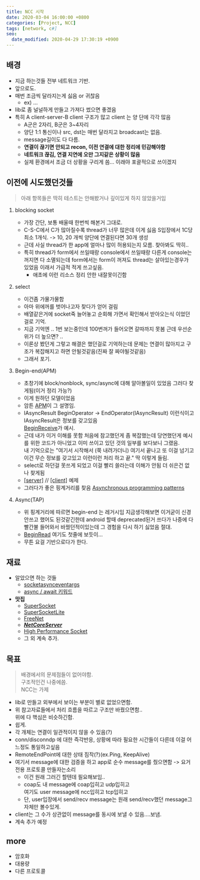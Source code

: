 ```yaml
---
title: NCC 시작
date: 2020-03-04 16:00:00 +0800
categories: [Project, NCC]
tags: [network, c#]
seo:
  date_modified: 2020-04-29 17:30:19 +0900
---
```


## 배경
- 지금 하는것들 전부 네트워크 기반.
- 앞으로도.
- 매번 조금씩 달라지는게 싫음 or 귀찮음
  - ex) ...
- lib로 좀 널널하게 만들고 가져다 썼으면 좋겠음
- 특히 A client-server-B client 구조가 많고 client 는 양 단에 각각 많음
  - A군은 2자리, B군은 3~4자리
  - 양단 1:1 통신이나 src, dst는 매번 달라지고 broadcast는 없음.
  - message길이도 다 다름.
  - **연결이 끊기면 안되고 recon, 이전 연결에 대한 정리에 민감해야함**
  - **네트워크 끊김, 연결 지연에 오만 그지같은 상황이 많음**
  - 실제 환경에서 조금 더 상황을 구리게 씀... 이래야 포괄적으로 쓰이겠지

## 이전에 시도했던것들 
> 아래 항목들은 딱히 테스트는 안해봤거나 깊이있게 하지 않았을거임

1. blocking socket 
    - 가장 간단, 보통 배울때 한번씩 해본거 그대로.
    - C-S-C에서 C가 많아질수록 thread가 너무 많은데 이게 싫음 S입장에서 1C당 최소 1개식. -> 10, 20 개씩 양단에 연결된다면 30개 생성
    - 근데 사실 thread가 한 app에 얼마나 많이 허용되는지 모름. 찾아봐도 딱히..
    - 특히 thread가 form에서 쓰일때랑 console에서 쓰일때랑 다른게 console는 꺼지면 다 소멸되는데 form에서는 form이 꺼져도 thread는 살아있는경우가 있었음 이래서 가급적 적게 쓰고싶음. 
      - 애초에 이런 리소스 정리 안한 내잘못이긴함

2. select 
    - 이건좀 가물가물함 
    - 아마 위에꺼를 벗어나고자 찾다가 얻어 걸림 
    - 배열같은거에 socket죽 늘어놓고 순회해 가면서 확인해서 받아오는식 이었던걸로 기억.
    - 지금 기억엔 .. 1번 보는중인데 100번꺼가 들어오면 갈따까지 못봄 근데 우선순위가 더 높으면? .. 
    - 이론상 봤던게 그렇고 해결은 했던걸로 기억하는데 문제는 연결이 많아지고 구조가 복잡해지고 하면 안될것같음(진짜 잘 짜야될것같음)
    - 그래서 포기.

3. Begin-end(APM)
    - 초창기에 block/nonblock, sync/async에 대해 알아볼일이 있었음 그러다 찾게됨(이거 정리 가능?)
    - 이게 원하던 모델이었음
    - 암튼 [APM](https://docs.microsoft.com/ko-kr/dotnet/standard/asynchronous-programming-patterns/asynchronous-programming-model-apm)이 그 설명임.
    - IAsyncResult  BeginOperator -> EndOperator(IAsyncResult) 이런식이고 IAsyncResult은 정보를 갖고있음  
    [BeginReceive](https://docs.microsoft.com/en-us/dotnet/api/system.net.sockets.socket.beginreceive?view=netframework-4.8)가 예시.
    - 근데 내가 이거 이해를 못함 처음에 참고했던게 좀 복잡했는데 당연했던게 예시를 위한 코드가 아니었고 이미 쓰이고 있던 것의 일부를 보다보니 그랬음.  
    내 기억으로는 "여기서 시작해서 (쭉 내려가더니) 여기서 끝나고 또 이걸 넘기고 이건 무슨 정보를 갖고있고 이런이런 처리 하고 끝." 딱 이렇게 들림.
    - select로 하던걸 못쓰게 되었고 이걸 빨리 쓸라는데 이해가 안됨 더 쉬은건 없나 찾게됨
    - [[server]](https://docs.microsoft.com/en-us/dotnet/framework/network-programming/asynchronous-server-socket-example?view=netframework-4.8) // [[client]](https://docs.microsoft.com/en-us/dotnet/framework/network-programming/asynchronous-client-socket-example?view=netframework-4.8) 예제
    - 그러다가 좋은 핑계거리를 찾음 [Asynchronous programming patterns](https://docs.microsoft.com/en-us/dotnet/standard/asynchronous-programming-patterns/)

4. Async(TAP)
    - 위 핑계거리에 따르면 begin-end 는 레거시임 지금생각해보면 이거굳이 신경 안쓰고 했어도 된것같긴한데 android 할때 deprecated된거 쓰다가 나중에 다 빨간불 들어와서 바꿨던적이있는데 그 경험을 다시 하기 싫었음 절대.
    - [BeginRead](https://docs.microsoft.com/en-us/dotnet/api/system.io.filestream.beginread?view=netframework-4.8) 여기도 첫줄에 보듯이...
    - 무튼 요걸 기반으로다가 한다.

## 재료
  - 알았으면 하는 것들
    - [socketasynceventargs](https://docs.microsoft.com/en-us/dotnet/api/system.net.sockets.socketasynceventargs?view=netframework-4.8)
    - [async / await 키워드](http://www.csharpstudy.com/CSharp/CSharp-async-await.aspx)
  - **맛집**
    - [SuperSocket](https://github.com/kerryjiang/SuperSocket)
    - [SuperSocketLite](https://github.com/jacking75/SuperSocketLite)
    - [FreeNet](https://github.com/sunduk/FreeNet)
    - [***NetCoreServer***](https://github.com/chronoxor/NetCoreServer)
    - [High Performance Socket](https://www.codeproject.com/Articles/83102/C-SocketAsyncEventArgs-High-Performance-Socket-Cod)
    - 그 외 계속 추가.
    
## 목표

  > 배경에서의 문제점들이 없어야함.  
  구조적인건 나중에씀.  
  NCC는 가제

  - lib로 만들고 외부에서 보이는 부분이 별로 없었으면함.
  - 위 참고자료들에서 처리 흐름을 따르고 구조만 바꿨으면함..  
  위에 다 핵심은 비슷하긴함.
  - 쉽게.
  - 각 개체는 연결이 일관적이지 않을 수 있음(?)
  - conn/disconndp 에 대한 즉각반응, 상황에 따라 필요한 시간들이 다른데 이걸 어느정도 통일하고싶음
  - RemoteEndPoint에 대한 상태 짐작(?)(ex.Ping, KeepAlive)
  - 여기서 message에 대한 검증을 하고 app로 순수 message를 줬으면함 -> 요거 전용 프로토콜 만들자는소리
    - 이건 원래 그러긴 할텐데 필요해보임..
    - coap도 내 message에 coap입히고 udp입히고  
    여기도 user message에 ncc입히고 tcp입히고
    - 단, user입장에서 send/recv message는 원래 send/recv했던 message그 자체만 볼수있게.
  - client는 그 수가 상관없이 message를 동시에 보낼 수 있음....보냄.
  - 계속 추가 예정

## more
  - 암호화
  - 대용량
  - 다른 프로토콜

